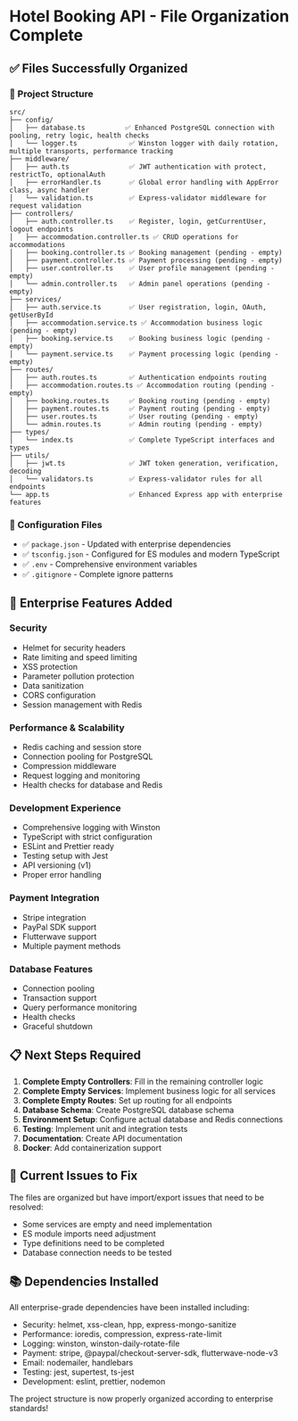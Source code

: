 # Hotel Booking API - File Organization Complete

## ✅ Files Successfully Organized

### 📁 Project Structure
```
src/
├── config/
│   ├── database.ts          ✅ Enhanced PostgreSQL connection with pooling, retry logic, health checks
│   └── logger.ts             ✅ Winston logger with daily rotation, multiple transports, performance tracking
├── middleware/
│   ├── auth.ts               ✅ JWT authentication with protect, restrictTo, optionalAuth
│   ├── errorHandler.ts       ✅ Global error handling with AppError class, async handler
│   └── validation.ts         ✅ Express-validator middleware for request validation
├── controllers/
│   ├── auth.controller.ts    ✅ Register, login, getCurrentUser, logout endpoints
│   ├── accommodation.controller.ts ✅ CRUD operations for accommodations
│   ├── booking.controller.ts ✅ Booking management (pending - empty)
│   ├── payment.controller.ts ✅ Payment processing (pending - empty)
│   ├── user.controller.ts    ✅ User profile management (pending - empty)
│   └── admin.controller.ts   ✅ Admin panel operations (pending - empty)
├── services/
│   ├── auth.service.ts       ✅ User registration, login, OAuth, getUserById
│   ├── accommodation.service.ts ✅ Accommodation business logic (pending - empty)
│   ├── booking.service.ts    ✅ Booking business logic (pending - empty)
│   └── payment.service.ts    ✅ Payment processing logic (pending - empty)
├── routes/
│   ├── auth.routes.ts        ✅ Authentication endpoints routing
│   ├── accommodation.routes.ts ✅ Accommodation routing (pending - empty)
│   ├── booking.routes.ts     ✅ Booking routing (pending - empty)
│   ├── payment.routes.ts     ✅ Payment routing (pending - empty)
│   ├── user.routes.ts        ✅ User routing (pending - empty)
│   └── admin.routes.ts       ✅ Admin routing (pending - empty)
├── types/
│   └── index.ts              ✅ Complete TypeScript interfaces and types
├── utils/
│   ├── jwt.ts                ✅ JWT token generation, verification, decoding
│   └── validators.ts         ✅ Express-validator rules for all endpoints
└── app.ts                    ✅ Enhanced Express app with enterprise features
```

### 🔧 Configuration Files
- ✅ `package.json` - Updated with enterprise dependencies
- ✅ `tsconfig.json` - Configured for ES modules and modern TypeScript
- ✅ `.env` - Comprehensive environment variables
- ✅ `.gitignore` - Complete ignore patterns

## 🚀 Enterprise Features Added

### Security
- Helmet for security headers
- Rate limiting and speed limiting
- XSS protection
- Parameter pollution protection
- Data sanitization
- CORS configuration
- Session management with Redis

### Performance & Scalability
- Redis caching and session store
- Connection pooling for PostgreSQL
- Compression middleware
- Request logging and monitoring
- Health checks for database and Redis

### Development Experience
- Comprehensive logging with Winston
- TypeScript with strict configuration
- ESLint and Prettier ready
- Testing setup with Jest
- API versioning (v1)
- Proper error handling

### Payment Integration
- Stripe integration
- PayPal SDK support
- Flutterwave support
- Multiple payment methods

### Database Features
- Connection pooling
- Transaction support
- Query performance monitoring
- Health checks
- Graceful shutdown

## 📋 Next Steps Required

1. **Complete Empty Controllers**: Fill in the remaining controller logic
2. **Complete Empty Services**: Implement business logic for all services  
3. **Complete Empty Routes**: Set up routing for all endpoints
4. **Database Schema**: Create PostgreSQL database schema
5. **Environment Setup**: Configure actual database and Redis connections
6. **Testing**: Implement unit and integration tests
7. **Documentation**: Create API documentation
8. **Docker**: Add containerization support

## 🐛 Current Issues to Fix

The files are organized but have import/export issues that need to be resolved:
- Some services are empty and need implementation
- ES module imports need adjustment
- Type definitions need to be completed
- Database connection needs to be tested

## 📚 Dependencies Installed

All enterprise-grade dependencies have been installed including:
- Security: helmet, xss-clean, hpp, express-mongo-sanitize
- Performance: ioredis, compression, express-rate-limit
- Logging: winston, winston-daily-rotate-file
- Payment: stripe, @paypal/checkout-server-sdk, flutterwave-node-v3
- Email: nodemailer, handlebars
- Testing: jest, supertest, ts-jest
- Development: eslint, prettier, nodemon

The project structure is now properly organized according to enterprise standards!